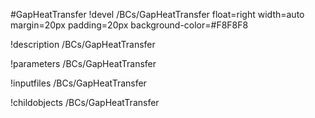 <!-- MOOSE Object Documentation Stub: Remove this when content is added. -->
#GapHeatTransfer
!devel /BCs/GapHeatTransfer float=right width=auto margin=20px padding=20px background-color=#F8F8F8

!description /BCs/GapHeatTransfer

!parameters /BCs/GapHeatTransfer

!inputfiles /BCs/GapHeatTransfer

!childobjects /BCs/GapHeatTransfer
